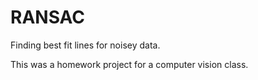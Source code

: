# RANSAC

Finding best fit lines for noisey data. 

This was a homework project for a computer vision class. 
